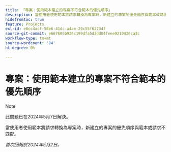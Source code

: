 ```yaml
---
title: 「專案：使用範本建立的專案不符合範本的優先順序」
description: 當使用者使用範本將請求轉換為專案時，新建立的專案的優先順序與範本或請求不匹配。
hidefromtoc: true
feature: Projects
exl-id: e8cc4acf-58e6-41dc-a4ae-20c55f62734f
source-git-commit: e667606b926c199dfa5d2dd84feee9210426ca3c
workflow-type: tm+mt
source-wordcount: '84'
ht-degree: 0%

---
```


# 專案：使用範本建立的專案不符合範本的優先順序

>[!NOTE]
>
>此問題已在2024年5月7日解決。

當使用者使用範本將請求轉換為專案時，新建立的專案的優先順序與範本或請求不匹配。

_首次回報於2024年5月2日。_
